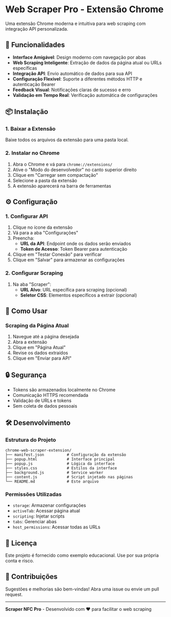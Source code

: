 # Web Scraper Pro - Extensão Chrome

Uma extensão Chrome moderna e intuitiva para web scraping com integração API personalizada.

## 🚀 Funcionalidades

- **Interface Amigável**: Design moderno com navegação por abas
- **Web Scraping Inteligente**: Extração de dados da página atual ou URLs específicas
- **Integração API**: Envio automático de dados para sua API
- **Configuração Flexível**: Suporte a diferentes métodos HTTP e autenticação Bearer
- **Feedback Visual**: Notificações claras de sucesso e erro
- **Validação em Tempo Real**: Verificação automática de configurações

## 📦 Instalação

### 1. Baixar a Extensão
Baixe todos os arquivos da extensão para uma pasta local.

### 2. Instalar no Chrome
1. Abra o Chrome e vá para `chrome://extensions/`
2. Ative o "Modo do desenvolvedor" no canto superior direito
3. Clique em "Carregar sem compactação"
4. Selecione a pasta da extensão
5. A extensão aparecerá na barra de ferramentas

## ⚙️ Configuração

### 1. Configurar API
1. Clique no ícone da extensão
2. Vá para a aba "Configurações"
3. Preencha:
   - **URL da API**: Endpoint onde os dados serão enviados
   - **Token de Acesso**: Token Bearer para autenticação
4. Clique em "Testar Conexão" para verificar
5. Clique em "Salvar" para armazenar as configurações

### 2. Configurar Scraping
1. Na aba "Scraper":
   - **URL Alvo**: URL específica para scraping (opcional)
   - **Seletor CSS**: Elementos específicos a extrair (opcional)

## 🔧 Como Usar

### Scraping da Página Atual
1. Navegue até a página desejada
2. Abra a extensão
3. Clique em "Página Atual"
4. Revise os dados extraídos
5. Clique em "Enviar para API"


## 🔒 Segurança

- Tokens são armazenados localmente no Chrome
- Comunicação HTTPS recomendada
- Validação de URLs e tokens
- Sem coleta de dados pessoais

## 🛠️ Desenvolvimento

### Estrutura do Projeto
```
chrome-web-scraper-extension/
├── manifest.json          # Configuração da extensão
├── popup.html             # Interface principal
├── popup.js               # Lógica da interface
├── styles.css             # Estilos da interface
├── background.js          # Service worker
├── content.js             # Script injetado nas páginas
└── README.md              # Este arquivo
```

### Permissões Utilizadas
- `storage`: Armazenar configurações
- `activeTab`: Acessar página atual
- `scripting`: Injetar scripts
- `tabs`: Gerenciar abas
- `host_permissions`: Acessar todas as URLs

## 📄 Licença

Este projeto é fornecido como exemplo educacional. Use por sua própria conta e risco.

## 🤝 Contribuições

Sugestões e melhorias são bem-vindas! Abra uma issue ou envie um pull request.

---

**Scraper NFC Pro** - Desenvolvido com ❤️ para facilitar o web scraping

